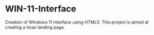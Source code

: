 # WIN-11-Interface
Creation of Windows 11 interface using HTML5.
This project is aimed at creating a hoax landing page.
